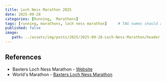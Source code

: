 ```yaml
---
title: Loch Ness Marathon 2025
date: 2025-09-28
categories: [Running,  Marathons]
tags: [running, marathons, loch ness marathon]     # TAG names should always be lowercase
published: false
image:
   path: ../assets/img/posts/2025/2025-09-28-Loch-Ness-Marathon/header.webp
---
```



## References

* Baxters Loch Ness Marathon - [Website](https://www.lochnessmarathon.com/)
* World's Marathon - [Baxters Loch Ness Marathon](https://worldsmarathons.com/marathon/baxters-loch-ness-marathon-festival-of-running)
